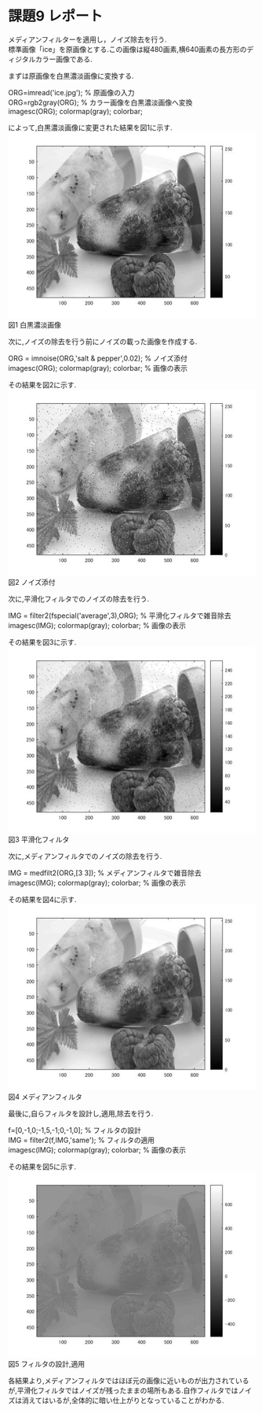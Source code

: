 # 課題9 レポート 

メディアンフィルターを適用し，ノイズ除去を行う.  
標準画像「ice」を原画像とする.この画像は縦480画素,横640画素の長方形のディジタルカラー画像である.  

まずは原画像を白黒濃淡画像に変換する.  

ORG=imread('ice.jpg'); % 原画像の入力  
ORG=rgb2gray(ORG); % カラー画像を白黒濃淡画像へ変換  
imagesc(ORG); colormap(gray); colorbar;  

によって,白黒濃淡画像に変更された結果を図1に示す.  
![白黒濃淡画像](https://github.com/MakotoSaito/lecture_image_processing/blob/master/Kekka/kadai09/kadai09_00.jpg?raw=true)  
図1 白黒濃淡画像  

次に,ノイズの除去を行う前にノイズの載った画像を作成する.  

ORG = imnoise(ORG,'salt & pepper',0.02); % ノイズ添付  
imagesc(ORG); colormap(gray); colorbar; % 画像の表示  

その結果を図2に示す.  
![ノイズ添付](https://github.com/MakotoSaito/lecture_image_processing/blob/master/Kekka/kadai09/kadai09_01.jpg?raw=true)  
図2 ノイズ添付  

次に,平滑化フィルタでのノイズの除去を行う.  

IMG = filter2(fspecial('average',3),ORG); % 平滑化フィルタで雑音除去  
imagesc(IMG); colormap(gray); colorbar; % 画像の表示  

その結果を図3に示す.  
![平滑化フィルタ](https://github.com/MakotoSaito/lecture_image_processing/blob/master/Kekka/kadai09/kadai09_02.jpg?raw=true)  
図3 平滑化フィルタ  

次に,メディアンフィルタでのノイズの除去を行う.  

IMG = medfilt2(ORG,[3 3]); % メディアンフィルタで雑音除去  
imagesc(IMG); colormap(gray); colorbar; % 画像の表示  

その結果を図4に示す.  
![メディアンフィルタ](https://github.com/MakotoSaito/lecture_image_processing/blob/master/Kekka/kadai09/kadai09_03.jpg?raw=true)  
図4 メディアンフィルタ  

最後に,自らフィルタを設計し,適用,除去を行う.  

f=[0,-1,0;-1,5,-1;0,-1,0]; % フィルタの設計  
IMG = filter2(f,IMG,'same'); % フィルタの適用  
imagesc(IMG); colormap(gray); colorbar; % 画像の表示  

その結果を図5に示す.  
![フィルタの設計,適用](https://github.com/MakotoSaito/lecture_image_processing/blob/master/Kekka/kadai09/kadai09_04.jpg?raw=true)  
図5 フィルタの設計,適用  

各結果より,メディアンフィルタではほぼ元の画像に近いものが出力されているが,平滑化フィルタではノイズが残ったままの場所もある.自作フィルタではノイズは消えてはいるが,全体的に暗い仕上がりとなっていることがわかる.  
